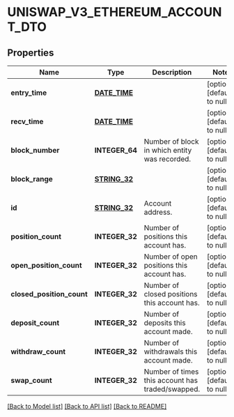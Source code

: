 # UNISWAP_V3_ETHEREUM_ACCOUNT_DTO

## Properties
Name | Type | Description | Notes
------------ | ------------- | ------------- | -------------
**entry_time** | [**DATE_TIME**](DATE_TIME.md) |  | [optional] [default to null]
**recv_time** | [**DATE_TIME**](DATE_TIME.md) |  | [optional] [default to null]
**block_number** | **INTEGER_64** | Number of block in which entity was recorded. | [optional] [default to null]
**block_range** | [**STRING_32**](STRING_32.md) |  | [optional] [default to null]
**id** | [**STRING_32**](STRING_32.md) | Account address. | [optional] [default to null]
**position_count** | **INTEGER_32** | Number of positions this account has. | [optional] [default to null]
**open_position_count** | **INTEGER_32** | Number of open positions this account has. | [optional] [default to null]
**closed_position_count** | **INTEGER_32** | Number of closed positions this account has. | [optional] [default to null]
**deposit_count** | **INTEGER_32** | Number of deposits this account made. | [optional] [default to null]
**withdraw_count** | **INTEGER_32** | Number of withdrawals this account made. | [optional] [default to null]
**swap_count** | **INTEGER_32** | Number of times this account has traded/swapped. | [optional] [default to null]

[[Back to Model list]](../README.md#documentation-for-models) [[Back to API list]](../README.md#documentation-for-api-endpoints) [[Back to README]](../README.md)


